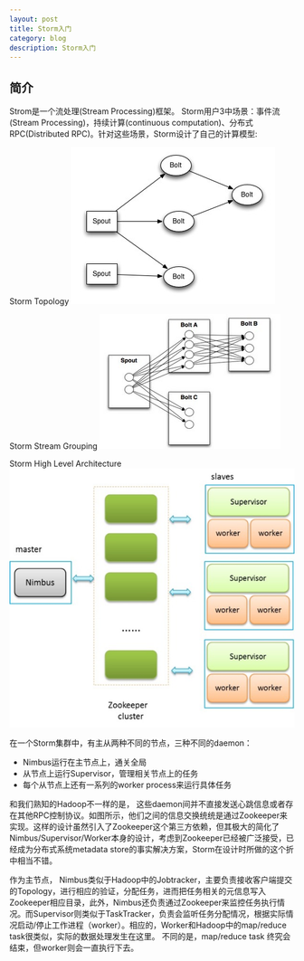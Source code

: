```yaml
---
layout: post
title: Storm入门
category: blog
description: Storm入门
---
```

## 简介
Strom是一个流处理(Stream Processing)框架。
Storm用户3中场景：事件流(Stream Processing)，持续计算(continuous computation)、分布式RPC(Distributed RPC)。针对这些场景，Storm设计了自己的计算模型:

Storm Topology
![Storm Topology](../../images/blog/storm/storm_topology.jpg)

Storm Stream Grouping
![Storm Stream Grouping](../../images/blog/storm/storm_grouping.jpg)

Storm High Level Architecture
![Storm High Level Architecture](../../images/blog/storm/storm_cluster.jpg)

在一个Storm集群中，有主从两种不同的节点，三种不同的daemon：

* Nimbus运行在主节点上，通关全局
* 从节点上运行Supervisor，管理相关节点上的任务
* 每个从节点上还有一系列的worker process来运行具体任务

和我们熟知的Hadoop不一样的是， 这些daemon间并不直接发送心跳信息或者存在其他RPC控制协议。如图所示，他们之间的信息交换统统是通过Zookeeper来实现。这样的设计虽然引入了Zookeeper这个第三方依赖，但其极大的简化了Nimbus/Supervisor/Worker本身的设计，考虑到Zookeeper已经被广泛接受，已经成为分布式系统metadata store的事实解决方案，Storm在设计时所做的这个折中相当不错。

作为主节点， Nimbus类似于Hadoop中的Jobtracker，主要负责接收客户端提交的Topology，进行相应的验证，分配任务，进而把任务相关的元信息写入Zookeeper相应目录，此外，Nimbus还负责通过Zookeeper来监控任务执行情况。而Supervisor则类似于TaskTracker，负责会监听任务分配情况，根据实际情况启动/停止工作进程（worker）。相应的，Worker和Hadoop中的map/reduce task很类似，实际的数据处理发生在这里。 不同的是，map/reduce task 终究会结束，但worker则会一直执行下去。

